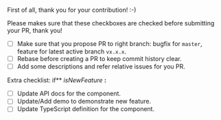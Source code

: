 First of all, thank you for your contribution! :-)

Please makes sure that these checkboxes are checked before submitting your PR, thank you!

* [ ] Make sure that you propose PR to right branch: bugfix for `master`, feature for latest active branch `vx.x.x`.
* [ ] Rebase before creating a PR to keep commit history clear.
* [ ] Add some descriptions and refer relative issues for you PR.

Extra checklist:
if** *isNewFeature* **:**

  * [ ] Update API docs for the component.
  * [ ] Update/Add demo to demonstrate new feature.
  * [ ] Update TypeScript definition for the component.
